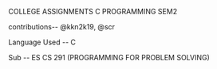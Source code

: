 COLLEGE ASSIGNMENTS C PROGRAMMING SEM2

contributions-- @kkn2k19, @scr

Language Used -- C

Sub -- ES CS 291 (PROGRAMMING FOR PROBLEM SOLVING)
